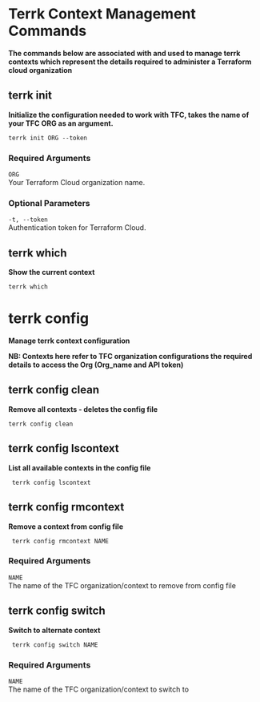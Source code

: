 # Terrk Context Management Commands 

**The commands below are associated with and used to manage terrk contexts which represent the details required to administer a Terraform cloud organization**  

## terrk init

**Initialize the configuration needed to work with TFC, takes the name of your TFC ORG as an argument.**  

```
terrk init ORG --token
```

### Required Arguments

```ORG```  
   Your Terraform Cloud organization name.

### Optional Parameters

```-t, --token```  
   Authentication token for Terraform Cloud.

## terrk which

**Show the current context**  

```
terrk which
```

# terrk config

**Manage terrk context configuration**  

**NB: Contexts here refer to TFC organization configurations the required details to access the Org (Org_name and API token)**  

## terrk config clean  

**Remove all contexts - deletes the config file**  

```
terrk config clean
```

## terrk config lscontext 

**List all available contexts in the config file**  

```
 terrk config lscontext
```
## terrk config rmcontext 

**Remove a context from config file**  

```
 terrk config rmcontext NAME
```
### Required Arguments

```NAME```    
   The name of the TFC organization/context to remove from config file

## terrk config switch 

**Switch to alternate context**  

```
 terrk config switch NAME
```
### Required Arguments

```NAME```    
   The name of the TFC organization/context to switch to